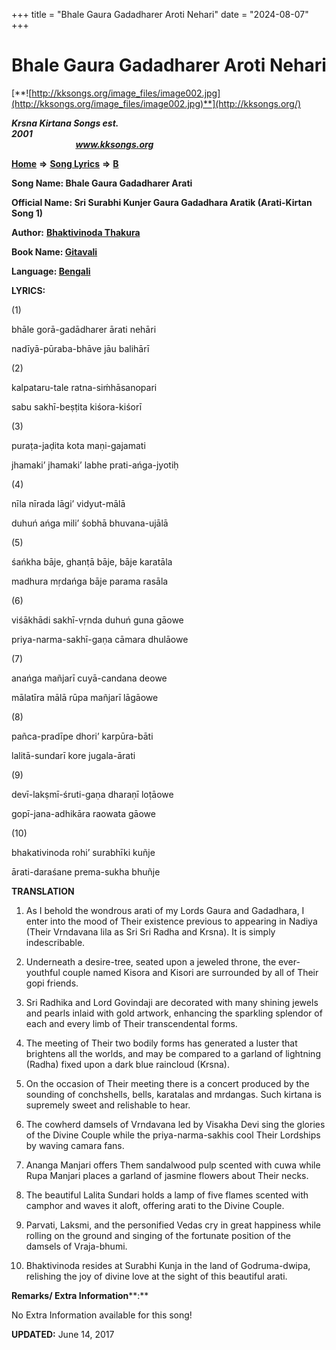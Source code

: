 +++
title = "Bhale Gaura Gadadharer Aroti Nehari"
date = "2024-08-07"
+++

# Bhale Gaura Gadadharer Aroti Nehari
[**![http://kksongs.org/image_files/image002.jpg](http://kksongs.org/image_files/image002.jpg)**](http://kksongs.org/)

**_Krsna Kirtana Songs est. 2001_**                                                                                                                                                 **_www.kksongs.org_**

**[Home](http://kksongs.org/)** **⇒** **[Song Lyrics](http://kksongs.org/lyrics.html)** **⇒** **[B](http://kksongs.org/songs/song_b.html)**

**Song Name: Bhale Gaura Gadadharer Arati**

**Official Name: Sri Surabhi Kunjer Gaura Gadadhara Aratik (Arati-Kirtan Song 1)**

**Author:** [**Bhaktivinoda Thakura**](http://kksongs.org/authors/list/bhaktivinoda.html)

**Book Name: [Gitavali](http://kksongs.org/authors/literature/gitavali.html)**

**Language: [Bengali](http://kksongs.org/language/list/bengali.html)**

**LYRICS:**

(1)

bhāle gorā-gadādharer ārati nehāri

nadīyā-pūraba-bhāve jāu balihārī

(2)

kalpataru-tale ratna-siḿhāsanopari

sabu sakhī-beṣṭita kiśora-kiśorī

(3)

puraṭa-jaḍita kota maṇi-gajamati

jhamaki’ jhamaki’ labhe prati-ańga-jyotiḥ

(4)

nīla nīrada lāgi’ vidyut-mālā

duhuń ańga mili’ śobhā bhuvana-ujālā

(5)

śańkha bāje, ghanṭā bāje, bāje karatāla

madhura mṛdańga bāje parama rasāla

(6)

viśākhādi sakhī-vṛnda duhuń guna gāowe

priya-narma-sakhī-gaṇa cāmara dhulāowe

(7)

anańga mañjarī cuyā-candana deowe

mālatīra mālā rūpa mañjarī lāgāowe

(8)

pañca-pradīpe dhori’ karpūra-bāti

lalitā-sundarī kore jugala-ārati

(9)

devī-lakṣmī-śruti-gaṇa dharaṇī loṭāowe

gopī-jana-adhikāra raowata gāowe

(10)

bhakativinoda rohi’ surabhīki kuñje

ārati-daraśane prema-sukha bhuñje

**TRANSLATION**

1) As I behold the wondrous arati of my Lords Gaura and Gadadhara, I enter into the mood of Their existence previous to appearing in Nadiya (Their Vrndavana lila as Sri Sri Radha and Krsna). It is simply indescribable.

2) Underneath a desire-tree, seated upon a jeweled throne, the ever-youthful couple named Kisora and Kisori are surrounded by all of Their gopi friends.

3) Sri Radhika and Lord Govindaji are decorated with many shining jewels and pearls inlaid with gold artwork, enhancing the sparkling splendor of each and every limb of Their transcendental forms.

4) The meeting of Their two bodily forms has generated a luster that brightens all the worlds, and may be compared to a garland of lightning (Radha) fixed upon a dark blue raincloud (Krsna).

5) On the occasion of Their meeting there is a concert produced by the sounding of conchshells, bells, karatalas and mrdangas. Such kirtana is supremely sweet and relishable to hear.

6) The cowherd damsels of Vrndavana led by Visakha Devi sing the glories of the Divine Couple while the priya-narma-sakhis cool Their Lordships by waving camara fans.

7) Ananga Manjari offers Them sandalwood pulp scented with cuwa while Rupa Manjari places a garland of jasmine flowers about Their necks.

8) The beautiful Lalita Sundari holds a lamp of five flames scented with camphor and waves it aloft, offering arati to the Divine Couple.

  
9) Parvati, Laksmi, and the personified Vedas cry in great happiness while rolling on the ground and singing of the fortunate position of the damsels of Vraja-bhumi.

10) Bhaktivinoda resides at Surabhi Kunja in the land of Godruma-dwipa, relishing the joy of divine love at the sight of this beautiful arati.

**Remarks/ Extra Information****:**

No Extra Information available for this song!

**UPDATED:** June 14, 2017